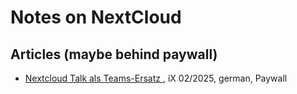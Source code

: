 # Notes on NextCloud

## Articles (maybe behind paywall)
- [Nextcloud Talk als Teams-Ersatz ](https://www.heise.de/tests/Nextcloud-Talk-als-Teams-Ersatz-vorgestellt-10242671.html), iX 02/2025, german, Paywall
